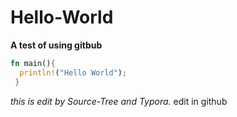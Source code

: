 # Hello-World
**A test of using gitbub**

```rust
fn main(){
  println!("Hello World");
 }
```

*this is edit by Source-Tree and Typora.*
edit in github
